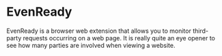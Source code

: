 # EvenReady
EvenReady is a browser web extension that allows you to monitor third-party requests occurring on a web page. It is really quite an eye opener to see how many parties are involved when viewing a website.
